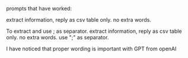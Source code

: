 
prompts that have worked:

extract information, reply as csv table only. no extra words.

To extract and use ; as separator.
extract information, reply as csv table only. no extra words. use ";" as separator.

I have noticed that proper wording is important with GPT from openAI